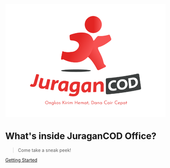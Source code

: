 ![logo](assets/jcod-vertical.png)

# **What's inside JuraganCOD Office?**

> Come take a sneak peek!

[Getting Started](dashboard/README.md)
